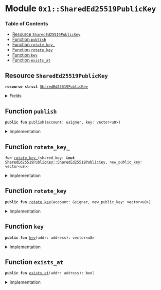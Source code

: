 
<a name="0x1_SharedEd25519PublicKey"></a>

# Module `0x1::SharedEd25519PublicKey`

### Table of Contents

-  [Resource `SharedEd25519PublicKey`](#0x1_SharedEd25519PublicKey_SharedEd25519PublicKey)
-  [Function `publish`](#0x1_SharedEd25519PublicKey_publish)
-  [Function `rotate_key_`](#0x1_SharedEd25519PublicKey_rotate_key_)
-  [Function `rotate_key`](#0x1_SharedEd25519PublicKey_rotate_key)
-  [Function `key`](#0x1_SharedEd25519PublicKey_key)
-  [Function `exists_at`](#0x1_SharedEd25519PublicKey_exists_at)



<a name="0x1_SharedEd25519PublicKey_SharedEd25519PublicKey"></a>

## Resource `SharedEd25519PublicKey`



<pre><code><b>resource</b> <b>struct</b> <a href="#0x1_SharedEd25519PublicKey">SharedEd25519PublicKey</a>
</code></pre>



<details>
<summary>Fields</summary>


<dl>
<dt>

<code>key: vector&lt;u8&gt;</code>
</dt>
<dd>

</dd>
<dt>

<code>rotation_cap: <a href="LibraAccount.md#0x1_LibraAccount_KeyRotationCapability">LibraAccount::KeyRotationCapability</a></code>
</dt>
<dd>

</dd>
</dl>


</details>

<a name="0x1_SharedEd25519PublicKey_publish"></a>

## Function `publish`



<pre><code><b>public</b> <b>fun</b> <a href="#0x1_SharedEd25519PublicKey_publish">publish</a>(account: &signer, key: vector&lt;u8&gt;)
</code></pre>



<details>
<summary>Implementation</summary>


<pre><code><b>public</b> <b>fun</b> <a href="#0x1_SharedEd25519PublicKey_publish">publish</a>(account: &signer, key: vector&lt;u8&gt;) {
    <b>let</b> t = <a href="#0x1_SharedEd25519PublicKey">SharedEd25519PublicKey</a> {
        key: x"",
        rotation_cap: <a href="LibraAccount.md#0x1_LibraAccount_extract_key_rotation_capability">LibraAccount::extract_key_rotation_capability</a>(account)
    };
    <a href="#0x1_SharedEd25519PublicKey_rotate_key_">rotate_key_</a>(&<b>mut</b> t, key);
    move_to(account, t);
}
</code></pre>



</details>

<a name="0x1_SharedEd25519PublicKey_rotate_key_"></a>

## Function `rotate_key_`



<pre><code><b>fun</b> <a href="#0x1_SharedEd25519PublicKey_rotate_key_">rotate_key_</a>(shared_key: &<b>mut</b> <a href="#0x1_SharedEd25519PublicKey_SharedEd25519PublicKey">SharedEd25519PublicKey::SharedEd25519PublicKey</a>, new_public_key: vector&lt;u8&gt;)
</code></pre>



<details>
<summary>Implementation</summary>


<pre><code><b>fun</b> <a href="#0x1_SharedEd25519PublicKey_rotate_key_">rotate_key_</a>(shared_key: &<b>mut</b> <a href="#0x1_SharedEd25519PublicKey">SharedEd25519PublicKey</a>, new_public_key: vector&lt;u8&gt;) {
    // Cryptographic check of <b>public</b> key validity
    <b>assert</b>(
        <a href="Signature.md#0x1_Signature_ed25519_validate_pubkey">Signature::ed25519_validate_pubkey</a>(<b>copy</b> new_public_key),
        EMALFORMED_PUBLIC_KEY
    );
    <a href="LibraAccount.md#0x1_LibraAccount_rotate_authentication_key">LibraAccount::rotate_authentication_key</a>(
        &shared_key.rotation_cap,
        <a href="Authenticator.md#0x1_Authenticator_ed25519_authentication_key">Authenticator::ed25519_authentication_key</a>(<b>copy</b> new_public_key)
    );
    shared_key.key = new_public_key;
}
</code></pre>



</details>

<a name="0x1_SharedEd25519PublicKey_rotate_key"></a>

## Function `rotate_key`



<pre><code><b>public</b> <b>fun</b> <a href="#0x1_SharedEd25519PublicKey_rotate_key">rotate_key</a>(account: &signer, new_public_key: vector&lt;u8&gt;)
</code></pre>



<details>
<summary>Implementation</summary>


<pre><code><b>public</b> <b>fun</b> <a href="#0x1_SharedEd25519PublicKey_rotate_key">rotate_key</a>(account: &signer, new_public_key: vector&lt;u8&gt;) <b>acquires</b> <a href="#0x1_SharedEd25519PublicKey">SharedEd25519PublicKey</a> {
    <a href="#0x1_SharedEd25519PublicKey_rotate_key_">rotate_key_</a>(borrow_global_mut&lt;<a href="#0x1_SharedEd25519PublicKey">SharedEd25519PublicKey</a>&gt;(<a href="Signer.md#0x1_Signer_address_of">Signer::address_of</a>(account)), new_public_key);
}
</code></pre>



</details>

<a name="0x1_SharedEd25519PublicKey_key"></a>

## Function `key`



<pre><code><b>public</b> <b>fun</b> <a href="#0x1_SharedEd25519PublicKey_key">key</a>(addr: address): vector&lt;u8&gt;
</code></pre>



<details>
<summary>Implementation</summary>


<pre><code><b>public</b> <b>fun</b> <a href="#0x1_SharedEd25519PublicKey_key">key</a>(addr: address): vector&lt;u8&gt; <b>acquires</b> <a href="#0x1_SharedEd25519PublicKey">SharedEd25519PublicKey</a> {
    *&borrow_global&lt;<a href="#0x1_SharedEd25519PublicKey">SharedEd25519PublicKey</a>&gt;(addr).key
}
</code></pre>



</details>

<a name="0x1_SharedEd25519PublicKey_exists_at"></a>

## Function `exists_at`



<pre><code><b>public</b> <b>fun</b> <a href="#0x1_SharedEd25519PublicKey_exists_at">exists_at</a>(addr: address): bool
</code></pre>



<details>
<summary>Implementation</summary>


<pre><code><b>public</b> <b>fun</b> <a href="#0x1_SharedEd25519PublicKey_exists_at">exists_at</a>(addr: address): bool {
    exists&lt;<a href="#0x1_SharedEd25519PublicKey">SharedEd25519PublicKey</a>&gt;(addr)
}
</code></pre>



</details>
